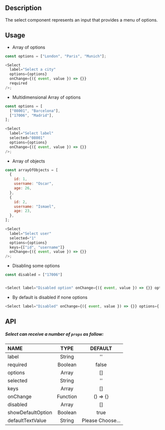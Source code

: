 ## Description

The select component represents an input that provides a menu of options.

## Usage

- Array of options

```js
const options = ["London", "Paris", "Munich"];

<Select
  label="Select a city"
  options={options}
  onChange={({ event, value }) => {}}
  required
/>;
```

- Multidimensional Array of options

```js
const options = [
  ["08001", "Barcelona"],
  ["17006", "Madrid"],
];

<Select
  label="Select label"
  selected="08001"
  options={options}
  onChange={({ event, value }) => {}}
/>;
```

- Array of objects

```js
const arrayOfObjects = [
  {
    id: 1,
    username: "Oscar",
    age: 26,
  },
  {
    id: 2,
    username: "Ismael",
    age: 23,
  },
];

<Select
  label="Select user"
  selected="1"
  options={options}
  keys={["id", "username"]}
  onChange={({ event, value }) => {}}
/>;
```

- Disabling some options

```js
const disabled = ["17006"]


<Select label="Disabled option" onChange={({ event, value }) => {}} options={options} disabled={disabled} />
```

- By default is disabled if none options

```js
<Select label="Disabled" onChange={({ event, value }) => {}} options={[]} />
```

## API

##### Select can receive a number of `props` as follow:

| NAME             |   TYPE   |     DEFAULT      |
| :--------------- | :------: | :--------------: |
| label            |  String  |        ''        |
| required         | Boolean  |      false       |
| options          |  Array   |        []        |
| selected         |  String  |        ''        |
| keys             |  Array   |        []        |
| onChange         | Function |     () => {}     |
| disabled         |  Array   |        []        |
| showDefaultOption| Boolean  |       true       |
| defaultTextValue |  String  | Please Choose... |
